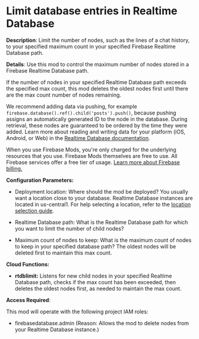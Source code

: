 # Limit database entries in Realtime Database

**Description**: Limit the number of nodes, such as the lines of a chat history, to your specified maximum count in your specified Firebase Realtime Database path.



**Details**: Use this mod to control the maximum number of nodes stored in a Firebase Realtime Database path.

If the number of nodes in your specified Realtime Database path exceeds the specified max count, this mod deletes the oldest nodes first until there are the max count number of nodes remaining.

We recommend adding data via pushing, for example `firebase.database().ref().child('posts').push()`, because pushing assigns an automatically generated ID to the node in the database. During retrieval, these nodes are guaranteed to be ordered by the time they were added. Learn more about reading and writing data for your platform (iOS, Android, or Web) in the [Realtime Database documentation](https://firebase.google.com/docs/database/).

When you use Firebase Mods, you're only charged for the underlying resources that you use. Firebase Mods themselves are free to use. All Firebase services offer a free tier of usage. [Learn more about Firebase billing.](https://firebase.google.com/pricing)




**Configuration Parameters:**

* Deployment location: Where should the mod be deployed? You usually want a location close to your database. Realtime Database instances are located in us-central1. For help selecting a location, refer to the [location selection guide](https://firebase.google.com/docs/functions/locations).

* Realtime Database path: What is the Realtime Database path for which you want to limit the number of child nodes?

* Maximum count of nodes to keep: What is the maximum count of nodes to keep in your specified database path? The oldest nodes will be deleted first to maintain this max count.



**Cloud Functions:**

* **rtdblimit:** Listens for new child nodes in your specified Realtime Database path, checks if the max count has been exceeded, then deletes the oldest nodes first, as needed to maintain the max count.



**Access Required**:



This mod will operate with the following project IAM roles:

* firebasedatabase.admin (Reason: Allows the mod to delete nodes from your Realtime Database instance.)
